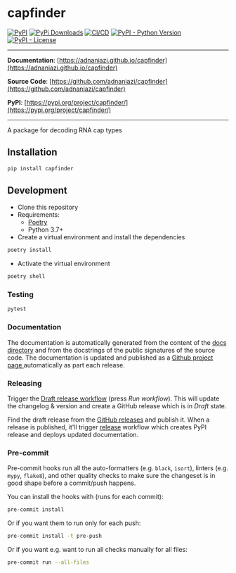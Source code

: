 # capfinder

[![PyPI](https://img.shields.io/pypi/v/capfinder?style=flat-square)](https://pypi.python.org/pypi/capfinder/)
[![PyPi Downloads](https://img.shields.io/pypi/dm/capfinder)](https://pypistats.org/packages/capfinder)
[![CI/CD](https://github.com/adnaniazi/capfinder/blob/main/.github/workflows/release.yml/badge.svg)](https://github.com/adnaniazi/capfinder/actions/workflows/release.yml)
[![PyPI - Python Version](https://img.shields.io/pypi/pyversions/capfinder?style=flat-square)](https://pypi.python.org/pypi/capfinder/)
[![PyPI - License](https://img.shields.io/pypi/l/capfinder?style=flat-square)](https://pypi.python.org/pypi/capfinder/)


---

**Documentation**: [https://adnaniazi.github.io/capfinder](https://adnaniazi.github.io/capfinder)

**Source Code**: [https://github.com/adnaniazi/capfinder](https://github.com/adnaniazi/capfinder)

**PyPI**: [https://pypi.org/project/capfinder/](https://pypi.org/project/capfinder/)

---

A package for decoding RNA cap types

## Installation

```sh
pip install capfinder
```

## Development

* Clone this repository
* Requirements:
  * [Poetry](https://python-poetry.org/)
  * Python 3.7+
* Create a virtual environment and install the dependencies

```sh
poetry install
```

* Activate the virtual environment

```sh
poetry shell
```

### Testing

```sh
pytest
```

### Documentation

The documentation is automatically generated from the content of the [docs directory](./docs) and from the docstrings
 of the public signatures of the source code. The documentation is updated and published as a [Github project page
 ](https://pages.github.com/) automatically as part each release.

### Releasing

Trigger the [Draft release workflow](https://github.com/adnaniazi/capfinder/actions/workflows/draft_release.yml)
(press _Run workflow_). This will update the changelog & version and create a GitHub release which is in _Draft_ state.

Find the draft release from the
[GitHub releases](https://github.com/adnaniazi/capfinder/releases) and publish it. When
 a release is published, it'll trigger [release](https://github.com/adnaniazi/capfinder/blob/master/.github/workflows/release.yml) workflow which creates PyPI
 release and deploys updated documentation.

### Pre-commit

Pre-commit hooks run all the auto-formatters (e.g. `black`, `isort`), linters (e.g. `mypy`, `flake8`), and other quality
 checks to make sure the changeset is in good shape before a commit/push happens.

You can install the hooks with (runs for each commit):

```sh
pre-commit install
```

Or if you want them to run only for each push:

```sh
pre-commit install -t pre-push
```

Or if you want e.g. want to run all checks manually for all files:

```sh
pre-commit run --all-files
```
